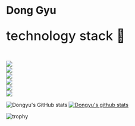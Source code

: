 <h1>Dong Gyu </h1>


<div style="margin-top:30px; ">
  <div style="font-size:35px; font-weight: 500; margin-bottom:30px;">technology stack 💪
  </div> 
  <br>
  <div style="display:flex; flex-direction: column">
  <img src="https://img.shields.io/badge/React-61DAFB?style=flat-square&logo=React&logoColor=white"/>
  <img src="https://img.shields.io/badge/Django-092E20?style=flat-square&logo=Django&logoColor=white"/>
  <img src="https://img.shields.io/badge/Android-3DDC84?style=flat-square&logo=Android&logoColor=white"/>
  <img src="https://img.shields.io/badge/Python-3776AB?style=flat-square&logo=Python&logoColor=white"/>
  <img src="https://img.shields.io/badge/JavaScript-F7DF1E?style=flat-square&logo=JavaScript&logoColor=white"/>
  <img src="https://img.shields.io/badge/Css3-1572B6?style=flat-square&logo=Css3&logoColor=white"/>
  </div>
</div>


![Dongyu's GitHub stats](https://github-readme-stats.vercel.app/api?username=dongyu-youn&show_icons=true&theme=radical)
[![Dongyu's github stats](https://github-readme-stats.vercel.app/api/top-langs/?username=dongyu-youn&show_icons=true&hide_border=true&title_color=004386&icon_color=004386&layout=compact)](https://github.com/dongyu-youn)


![trophy](https://github-profile-trophy.vercel.app/?username=dongyu-youn)

